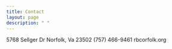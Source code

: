 ```yaml
---
title: Contact
layout: page
description: " "
---
```


5768 Sellger Dr Norfolk, Va 23502
(757) 466-9461
rbcorfolk.org
